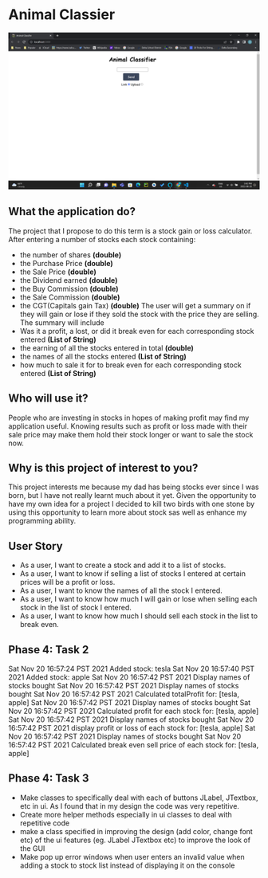 # Animal Classier
![alt text](https://github.com/alexlee78980/animal-classification/blob/main/images_animal_classifier/Screenshot%20(13).png)
## What the application do?
The project that I propose to do this term is a stock gain or loss calculator. 
After entering a number of stocks each stock containing:
- the number of shares **(double)**
- the Purchase Price **(double)**
- the Sale Price **(double)**  
- the Dividend earned **(double)**
- the Buy Commission **(double)**
- the Sale Commission **(double)**
- the CGT(Capitals gain Tax) **(double)**
The user will get a summary on if they will gain or lose if they sold the stock with the price they are selling.
The summary will include
- Was it a profit, a lost, or did it break even for each corresponding stock entered **(List of String)**
- the earning of all the stocks entered in total **(double)**
- the names of all the stocks entered **(List of String)**
- how much to sale it for to break even for each corresponding stock entered **(List of String)**

## Who will use it?
People who are investing in stocks in hopes of making profit may find my application useful. Knowing results such as 
profit or loss made with their sale price may make them hold their stock longer or want to sale the stock now.

## Why is this project of interest to you?
This project interests me because my dad has being stocks ever since I was born, but I have not really learnt much 
about it yet. Given the opportunity to have my own idea for a project I decided to kill two birds with one stone by 
using this opportunity to learn more about stock sas well as enhance my programming ability.

## User Story
- As a user, I want to create a stock and add it to a list of stocks.
- As a user, I want to know if selling a list of stocks I entered at certain prices will be a profit or loss.
- As a user, I want to know the names of all the stock I entered.
- As a user, I want to know how much I will gain or lose when selling each stock in the list of stock I entered.
- As a user, I want to know how much I should sell each stock in the list to break even.

## Phase 4: Task 2
Sat Nov 20 16:57:24 PST 2021
Added stock: tesla
Sat Nov 20 16:57:40 PST 2021
Added stock: apple
Sat Nov 20 16:57:42 PST 2021
Display names of stocks bought
Sat Nov 20 16:57:42 PST 2021
Display names of stocks bought
Sat Nov 20 16:57:42 PST 2021
Calculated totalProfit for: [tesla, apple]
Sat Nov 20 16:57:42 PST 2021
Display names of stocks bought
Sat Nov 20 16:57:42 PST 2021
Calculated profit for each stock for: [tesla, apple]
Sat Nov 20 16:57:42 PST 2021
Display names of stocks bought
Sat Nov 20 16:57:42 PST 2021
display profit or loss of each stock for: [tesla, apple]
Sat Nov 20 16:57:42 PST 2021
Display names of stocks bought
Sat Nov 20 16:57:42 PST 2021
Calculated break even sell price of each stock for: [tesla, apple]

## Phase 4: Task 3
- Make classes to specifically deal with each of buttons JLabel, JTextbox, etc in ui. As I found that in my design
the code was very repetitive.
- Create more helper methods especially in ui classes to deal with repetitive code
- make a class specified in improving the design (add color, change font etc) of the ui features 
(eg. JLabel JTextbox etc) to improve the look of the GUI
- Make pop up error windows when user enters an invalid value when adding a stock to stock list instead of displaying 
it on the console 





